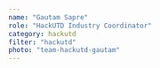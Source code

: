 ```yaml
---
name: "Gautam Sapre"
role: "HackUTD Industry Coordinator"
category: hackutd
filter: "hackutd"
photo: "team-hackutd-gautam"
---
```

